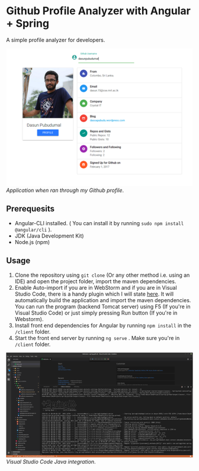 # Github Profile Analyzer with Angular + Spring

A simple profile analyzer for developers.

![Application Screenshot](doc/screenshots/6.png)
_Application when ran through my Github profile_.

## Prerequesits

* Angular-CLI installed. ( You can install it by running ``sudo npm install @angular/cli`` ).
* JDK (Java Development Kit)
* Node.js  (npm)

## Usage

1. Clone the repository using `git clone` (Or any other method i.e. using an IDE) and open the project folder, import the maven dependencies.
2. Enable Auto-import if you are in WebStorm and if you are in Visual Studio Code, there is a handy plugin which I will state [here](https://marketplace.visualstudio.com/items?itemName=georgewfraser.vscode-javac). It will automatically build the application and import the maven dependencies. You can run the program (backend Tomcat server) using F5 (If you're in Visual Studio Code) or just simply pressing Run button (If you're in Webstorm).
3. Install front end dependencies for Angular by running `npm install` in the `/client` folder.
4. Start the front end server by running `ng serve` . Make sure you're in `/client` folder.

![Java Toolkit for vscode](doc/screenshots/4.png)
_Visual Studio Code Java integration_.


